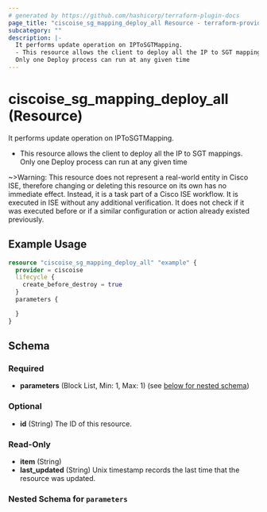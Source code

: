 ```yaml
---
# generated by https://github.com/hashicorp/terraform-plugin-docs
page_title: "ciscoise_sg_mapping_deploy_all Resource - terraform-provider-ciscoise"
subcategory: ""
description: |-
  It performs update operation on IPToSGTMapping.
  - This resource allows the client to deploy all the IP to SGT mappings.
  Only one Deploy process can run at any given time
---
```


# ciscoise_sg_mapping_deploy_all (Resource)

It performs update operation on IPToSGTMapping.
- This resource allows the client to deploy all the IP to SGT mappings.
Only one Deploy process can run at any given time

~>Warning: This resource does not represent a real-world entity in Cisco ISE, therefore changing or deleting this resource on its own has no immediate effect. Instead, it is a task part of a Cisco ISE workflow. It is executed in ISE without any additional verification. It does not check if it was executed before or if a similar configuration or action already existed previously.

## Example Usage

```terraform
resource "ciscoise_sg_mapping_deploy_all" "example" {
  provider = ciscoise
  lifecycle {
    create_before_destroy = true
  }
  parameters {

  }
}
```

<!-- schema generated by tfplugindocs -->
## Schema

### Required

- **parameters** (Block List, Min: 1, Max: 1) (see [below for nested schema](#nestedblock--parameters))

### Optional

- **id** (String) The ID of this resource.

### Read-Only

- **item** (String)
- **last_updated** (String) Unix timestamp records the last time that the resource was updated.

<a id="nestedblock--parameters"></a>
### Nested Schema for `parameters`


